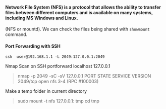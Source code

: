 

#### Network File System (NFS) is a protocol that allows the ability to transfer files between different computers and is available on many systems, including MS Windows and Linux.
(NFS or mountd).
We can check the files being shared with `showmount` command.

#### Port Forwarding with SSH
```
ssh  user@192.168.1.1 -L 2049:127.0.0.1:2049

```
Nmap Scan on SSH portforward localhost 127.0.0.1
> nmap -p 2049 -sC -sV 127.0.0.1
PORT     STATE SERVICE VERSION
2049/tcp open  nfs     3-4 (RPC #100003)

Make a temp folder in current directory
> sudo mount -t nfs 127.0.0.1: tmp
> cd tmp
```

